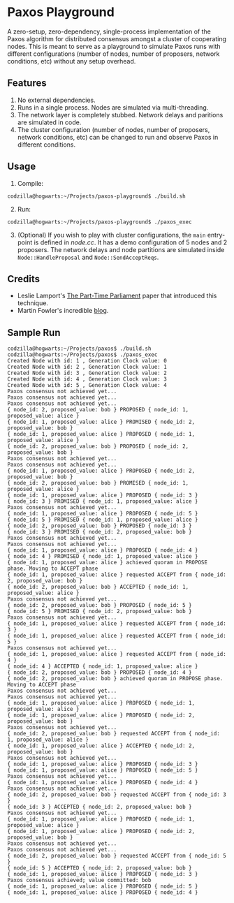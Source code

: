 # Paxos Playground

A zero-setup, zero-dependency, single-process implementation of the Paxos algorithm for distributed consensus amongst a cluster of cooperating nodes. This is meant to serve as a playground to simulate Paxos runs with different configurations (number of nodes, number of proposers, network conditions, etc) without any setup overhead.

## Features

1. No external dependencies.
2. Runs in a single process. Nodes are simulated via multi-threading.
3. The network layer is completely stubbed. Network delays and paritions are simulated in code.
4. The cluster configuration (number of nodes, number of proposers, network conditions, etc) can be changed to run and observe Paxos in different conditions.

## Usage

1. Compile:
```console
codzilla@hogwarts:~/Projects/paxos-playground$ ./build.sh
```
2. Run:
```console
codzilla@hogwarts:~/Projects/paxos-playground$ ./paxos_exec
```
3. (Optional) If you wish to play with cluster configurations, the `main` entry-point is defined in *node.cc*. It has a demo configuration of 5 nodes and 2 proposers. The network delays and node partitions are simulated inside `Node::HandleProposal` and `Node::SendAcceptReqs`.

## Credits

- Leslie Lamport's [The Part-Time Parliament](https://lamport.azurewebsites.net/pubs/lamport-paxos.pdf) paper that introduced this technique.
- Martin Fowler's incredible [blog](https://martinfowler.com/articles/patterns-of-distributed-systems/paxos.html).

## Sample Run

```console
codzilla@hogwarts:~/Projects/paxos$ ./build.sh
codzilla@hogwarts:~/Projects/paxos$ ./paxos_exec
Created Node with id: 1 , Generation Clock value: 0
Created Node with id: 2 , Generation Clock value: 1
Created Node with id: 3 , Generation Clock value: 2
Created Node with id: 4 , Generation Clock value: 3
Created Node with id: 5 , Generation Clock value: 4
Paxos consensus not achieved yet...
Paxos consensus not achieved yet...
Paxos consensus not achieved yet...
{ node_id: 2, proposed_value: bob } PROPOSED { node_id: 1, proposed_value: alice }
{ node_id: 1, proposed_value: alice } PROMISED { node_id: 2, proposed_value: bob }
{ node_id: 1, proposed_value: alice } PROPOSED { node_id: 1, proposed_value: alice }
{ node_id: 2, proposed_value: bob } PROPOSED { node_id: 2, proposed_value: bob }
Paxos consensus not achieved yet...
Paxos consensus not achieved yet...
{ node_id: 1, proposed_value: alice } PROPOSED { node_id: 2, proposed_value: bob }
{ node_id: 2, proposed_value: bob } PROMISED { node_id: 1, proposed_value: alice }
{ node_id: 1, proposed_value: alice } PROPOSED { node_id: 3 }
{ node_id: 3 } PROMISED { node_id: 1, proposed_value: alice }
Paxos consensus not achieved yet...
{ node_id: 1, proposed_value: alice } PROPOSED { node_id: 5 }
{ node_id: 5 } PROMISED { node_id: 1, proposed_value: alice }
{ node_id: 2, proposed_value: bob } PROPOSED { node_id: 3 }
{ node_id: 3 } PROMISED { node_id: 2, proposed_value: bob }
Paxos consensus not achieved yet...
Paxos consensus not achieved yet...
{ node_id: 1, proposed_value: alice } PROPOSED { node_id: 4 }
{ node_id: 4 } PROMISED { node_id: 1, proposed_value: alice }
{ node_id: 1, proposed_value: alice } achieved quoram in PROPOSE phase. Moving to ACCEPT phase
{ node_id: 1, proposed_value: alice } requested ACCEPT from { node_id: 2, proposed_value: bob }
{ node_id: 2, proposed_value: bob } ACCEPTED { node_id: 1, proposed_value: alice }
Paxos consensus not achieved yet...
{ node_id: 2, proposed_value: bob } PROPOSED { node_id: 5 }
{ node_id: 5 } PROMISED { node_id: 2, proposed_value: bob }
Paxos consensus not achieved yet...
{ node_id: 1, proposed_value: alice } requested ACCEPT from { node_id: 3 }
{ node_id: 1, proposed_value: alice } requested ACCEPT from { node_id: 5 }
Paxos consensus not achieved yet...
{ node_id: 1, proposed_value: alice } requested ACCEPT from { node_id: 4 }
{ node_id: 4 } ACCEPTED { node_id: 1, proposed_value: alice }
{ node_id: 2, proposed_value: bob } PROPOSED { node_id: 4 }
{ node_id: 2, proposed_value: bob } achieved quoram in PROPOSE phase. Moving to ACCEPT phase
Paxos consensus not achieved yet...
Paxos consensus not achieved yet...
{ node_id: 1, proposed_value: alice } PROPOSED { node_id: 1, proposed_value: alice }
{ node_id: 1, proposed_value: alice } PROPOSED { node_id: 2, proposed_value: bob }
Paxos consensus not achieved yet...
{ node_id: 2, proposed_value: bob } requested ACCEPT from { node_id: 1, proposed_value: alice }
{ node_id: 1, proposed_value: alice } ACCEPTED { node_id: 2, proposed_value: bob }
Paxos consensus not achieved yet...
{ node_id: 1, proposed_value: alice } PROPOSED { node_id: 3 }
{ node_id: 1, proposed_value: alice } PROPOSED { node_id: 5 }
Paxos consensus not achieved yet...
{ node_id: 1, proposed_value: alice } PROPOSED { node_id: 4 }
Paxos consensus not achieved yet...
{ node_id: 2, proposed_value: bob } requested ACCEPT from { node_id: 3 }
{ node_id: 3 } ACCEPTED { node_id: 2, proposed_value: bob }
Paxos consensus not achieved yet...
{ node_id: 1, proposed_value: alice } PROPOSED { node_id: 1, proposed_value: alice }
{ node_id: 1, proposed_value: alice } PROPOSED { node_id: 2, proposed_value: bob }
Paxos consensus not achieved yet...
Paxos consensus not achieved yet...
{ node_id: 2, proposed_value: bob } requested ACCEPT from { node_id: 5 }
{ node_id: 5 } ACCEPTED { node_id: 2, proposed_value: bob }
{ node_id: 1, proposed_value: alice } PROPOSED { node_id: 3 }
Paxos consensus achieved; value committed: bob
{ node_id: 1, proposed_value: alice } PROPOSED { node_id: 5 }
{ node_id: 1, proposed_value: alice } PROPOSED { node_id: 4 }
```
